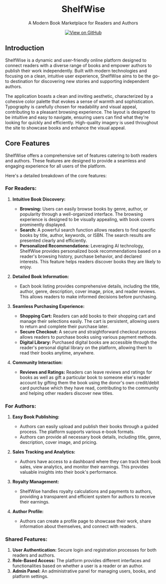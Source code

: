 <div align="center">
  <h1>ShelfWise</h1>
  <p>A Modern Book Marketplace for Readers and Authors</p>
  <a href="https://github.com/firebase/ShelfWise">
    <img src="https://img.shields.io/badge/GitHub-View%20on%20GitHub-blue?logo=github" alt="View on GitHub">
  </a>
</div>

## Introduction

ShelfWise is a dynamic and user-friendly online platform designed to connect readers with a diverse range of books and empower authors to publish their work independently. Built with modern technologies and focusing on a clean, intuitive user experience, ShelfWise aims to be the go-to destination for discovering new stories and supporting independent authors.

The application boasts a clean and inviting aesthetic, characterized by a cohesive color palette that evokes a sense of warmth and sophistication. Typography is carefully chosen for readability and visual appeal, contributing to a pleasant browsing experience. The layout is designed to be intuitive and easy to navigate, ensuring users can find what they're looking for quickly and efficiently. High-quality imagery is used throughout the site to showcase books and enhance the visual appeal.

## Core Features

ShelfWise offers a comprehensive set of features catering to both readers and authors. These features are designed to provide a seamless and engaging experience for all users of the platform.

Here's a detailed breakdown of the core features:

### For Readers:

1.  **Intuitive Book Discovery:**
    *   **Browsing:** Users can easily browse books by genre, author, or popularity through a well-organized interface. The browsing experience is designed to be visually appealing, with book covers prominently displayed.
    *   **Search:** A powerful search function allows readers to find specific books by title, author, keywords, or ISBN. The search results are presented clearly and efficiently.
    *   **Personalized Recommendations:** Leveraging AI technology, ShelfWise provides personalized book recommendations based on a reader's browsing history, purchase behavior, and declared interests. This feature helps readers discover books they are likely to enjoy.

2.  **Detailed Book Information:**
    *   Each book listing provides comprehensive details, including the title, author, genre, description, cover image, price, and reader reviews. This allows readers to make informed decisions before purchasing.

3.  **Seamless Purchasing Experience:**
    *   **Shopping Cart:** Readers can add books to their shopping cart and manage their selections easily. The cart is persistent, allowing users to return and complete their purchase later.
    *   **Secure Checkout:** A secure and straightforward checkout process allows readers to purchase books using various payment methods.
    *   **Digital Library:** Purchased digital books are accessible through the reader's personal digital library on the platform, allowing them to read their books anytime, anywhere.

4.  **Community Interaction:**
    *   **Reviews and Ratings:** Readers can leave reviews and ratings for books as well as gift a particular book to someone else's reader account by gifting them the book using the donor's own credit/debit card purchase which they have read, contributing to the community and helping other readers discover new titles.

### For Authors:

1.  **Easy Book Publishing:**
    *   Authors can easily upload and publish their books through a guided process. The platform supports various e-book formats.
    *   Authors can provide all necessary book details, including title, genre, description, cover image, and pricing.

2.  **Sales Tracking and Analytics:**
    *   Authors have access to a dashboard where they can track their book sales, view analytics, and monitor their earnings. This provides valuable insights into their book's performance.

3.  **Royalty Management:**
    *   ShelfWise handles royalty calculations and payments to authors, providing a transparent and efficient system for authors to receive their earnings.

4.  **Author Profile:**
    *   Authors can create a profile page to showcase their work, share information about themselves, and connect with readers.

### Shared Features:

1.  **User Authentication:** Secure login and registration processes for both readers and authors.
2.  **Role-Based Access:** The platform provides different interfaces and functionalities based on whether a user is a reader or an author.
3.  **Admin Panel:** An administrative panel for managing users, books, and platform settings.